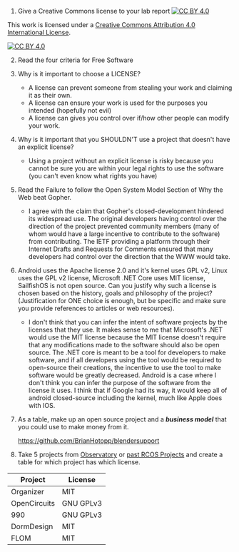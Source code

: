 1. Give a Creative Commons license to your lab report
[![CC BY 4.0][cc-by-shield]][cc-by]

This work is licensed under a
[Creative Commons Attribution 4.0 International License][cc-by].

[![CC BY 4.0][cc-by-image]][cc-by]

[cc-by]: http://creativecommons.org/licenses/by/4.0/
[cc-by-image]: https://i.creativecommons.org/l/by/4.0/88x31.png
[cc-by-shield]: https://img.shields.io/badge/License-CC%20BY%204.0-lightgrey.svg

2. Read the four criteria for Free Software
3. Why is it important to choose a LICENSE?
   - A license can prevent someone from stealing your work and claiming it as their own.
   - A license can ensure your work is used for the purposes you intended (hopefully not evil)
   - A license can gives you control over if/how other people can modify your work.
4. Why is it important that you SHOULDN'T use a project that doesn't have an explicit license?
   
   - Using a project without an explicit license is risky because you cannot be sure you are within your legal rights to use the software (you can't even know what rights you have)
   
5. Read the Failure to follow the Open System Model Section of Why the Web beat Gopher.
   - I agree with the claim that Gopher's closed-development hindered its widespread use. The original developers having control over the direction of the project prevented community members (many of whom would have a large incentive to contribute to the software) from contributing. The IETF providing a platform through their Internet Drafts and Requests for Comments ensured that many developers had control over the direction that the WWW would take.
6. Android uses the Apache license 2.0 and it's kernel uses GPL v2, Linux uses the GPL v2 license, Microsoft .NET Core uses MIT license, SailfishOS is not open source. Can you justify why such a license is chosen based on the history, goals and philosophy of the project? (Justification for ONE choice is enough, but be specific and make sure you provide references to articles or web resources).
    - I don't think that you can infer the intent of software projects by the licenses that they use. It makes sense to me that Microsoft's .NET would use the MIT license because the MIT license doesn't require that any modifications made to the software should also be open source. The .NET core is meant to be a tool for developers to make software, and if all developers using the tool would be required to open-source their creations, the incentive to use the tool to make software would be greatly decreased. Android is a case where I don't think you can infer the purpose of the software from the license it uses. I think that if Google had its way, it would keep all of android closed-source including the kernel, much like Apple does with IOS.



7. As a table, make up an open source project and a ***business model*** that you could use to make money from it.

   https://github.com/BrianHotopp/blendersupport

   

8.   Take 5 projects from [Observatory](http://rcos.io/projects) or [past RCOS Projects](https://rcos.io/projects/past) and create a table for which project has which license.

   | Project      | License   | 
   | ------------ | --------- | 
   | Organizer    | MIT       | 
   | OpenCircuits | GNU GPLv3 | 
   | 990          | GNU GPLv3 | 
   | DormDesign   | MIT       | 
   | FLOM         | MIT       | 

   

